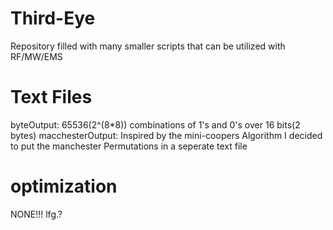 # Third-Eye
Repository filled with many smaller scripts that can be utilized with RF/MW/EMS

# Text Files
byteOutput: 65536(2^(8*8)) combinations of 1's and 0's over 16 bits(2 bytes)
macchesterOutput: Inspired by the mini-coopers Algorithm I decided to put the manchester Permutations in a seperate text file

# optimization
NONE!!! lfg.?
